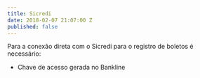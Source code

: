 ```yaml
---
title: Sicredi
date: 2018-02-07 21:07:00 Z
published: false
---
```


Para a conexão direta com o Sicredi para o registro de boletos é necessário:
* Chave de acesso gerada no Bankline